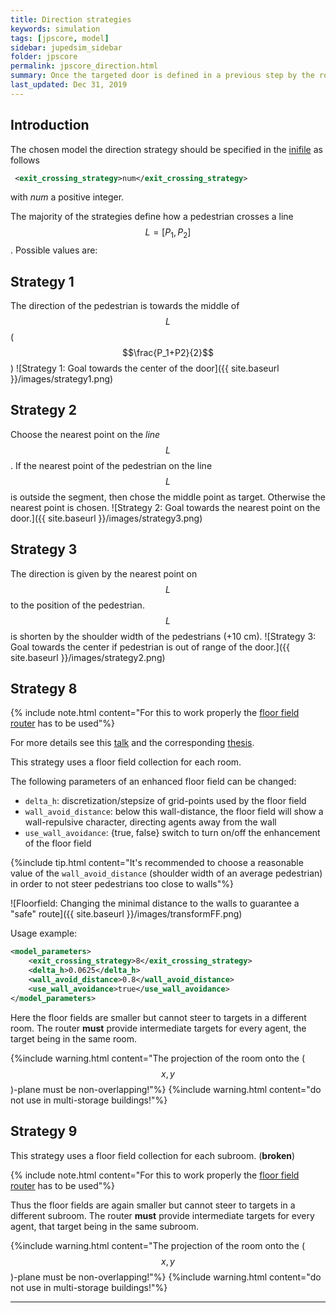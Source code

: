 ```yaml
---
title: Direction strategies
keywords: simulation
tags: [jpscore, model]
sidebar: jupedsim_sidebar
folder: jpscore
permalink: jpscore_direction.html
summary: Once the targeted door is defined in a previous step by the router, the pedestrian aims at a specific point on the door. This point defines the desired direction of the pedestrian. This pages shows different methods how to define this point.
last_updated: Dec 31, 2019
---
```


## Introduction

The chosen model the direction strategy should be specified in the [inifile](jpscore_inifile.html) as follows

```xml
 <exit_crossing_strategy>num</exit_crossing_strategy>
```

with *num* a positive integer.

The majority of the strategies define how a pedestrian crosses a line $$L = [P_1, P_2]$$. Possible values are:

## Strategy 1
The direction of the pedestrian is towards the middle of $$L$$ ($$\frac{P_1+P2}{2}$$)
![Strategy 1: Goal towards the center of the door]({{ site.baseurl }}/images/strategy1.png)

## Strategy 2
Choose the nearest point on the *line* $$L$$. 
If the nearest point of the pedestrian on the line $$L$$ is outside the segment, then chose the middle point as target.
Otherwise the nearest point is chosen.
![Strategy 2: Goal towards the nearest point on the door.]({{ site.baseurl }}/images/strategy3.png)

## Strategy 3 
The direction is given by the nearest point on $$L$$ to the position of the pedestrian.
$$L$$ is shorten by the shoulder width of the pedestrians (+10 cm).
![Strategy 3: Goal towards the center if pedestrian is out of range of the door.]({{ site.baseurl }}/images/strategy2.png)

## Strategy 8 
{% include note.html content="For this to work properly the [floor field router](jpscore_routing.html#floorfield-router) has to be used"%}

For more details see this [talk](https://fz-juelich.sciebo.de/index.php/s/s1ORGTUssCsHDHC) and the corresponding [thesis](https://fz-juelich.sciebo.de/index.php/s/VFnUCH2gtz1mSoL).

This strategy uses a floor field collection for each room.

The following parameters of an enhanced floor field can be changed:
- `delta_h`: discretization/stepsize of grid-points used by the floor field
- `wall_avoid_distance`: below this wall-distance, the floor field will show a wall-repulsive character, directing agents away from the wall
- `use_wall_avoidance`: {true, false} switch to turn on/off the enhancement of the floor field

{%include tip.html content="It's recommended to choose a reasonable value of the `wall_avoid_distance` (shoulder width of an average  pedestrian) in order to not steer pedestrians too close to walls"%}

![Floorfield: Changing the minimal distance to the walls to guarantee a "safe" route]({{ site.baseurl }}/images/transformFF.png)

Usage example:
```xml
<model_parameters>
    <exit_crossing_strategy>8</exit_crossing_strategy>
    <delta_h>0.0625</delta_h>
    <wall_avoid_distance>0.8</wall_avoid_distance>
    <use_wall_avoidance>true</use_wall_avoidance>
</model_parameters>
```


Here the floor fields are smaller but cannot steer to targets in a different room.
The router **must** provide intermediate targets for every agent, the target being in the same room.

{%include warning.html content="The projection of the room onto the ($$x,\, y$$)-plane must be non-overlapping!"%}
{%include warning.html content="do not use in multi-storage buildings!"%}

## Strategy 9
This strategy uses a floor field collection for each subroom. (__broken__)

{% include note.html content="For this to work properly the [floor field router](jpscore_routing.html#floorfield-router) has to be used"%}

Thus the floor fields are again smaller but cannot steer to targets in a different subroom.
The router **must** provide intermediate targets for every agent, that target being in the same subroom.

{%include warning.html content="The projection of the room onto the ($$x,\, y$$)-plane must be non-overlapping!"%}
{%include warning.html content="do not use in multi-storage buildings!"%}



---



[#Chraibi2011]: http://aimsciences.org/journals/displayPaper.jsp?paperID=6440 "Chraibi el al. Force-based models of pedestrian dynamics.  Pages: 425 - 442, Volume 6, Issue 3, September 2011"
